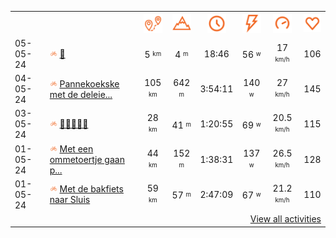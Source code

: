 <table>
    <tr>
        <th></th>
        <th></th>
        <th align="center"><img src="https://raw.githubusercontent.com/robiningelbrecht/strava-activities/master/public/distance.svg" width="30" alt="distance" title="distance"/></th>
        <th align="center"><img src="https://raw.githubusercontent.com/robiningelbrecht/strava-activities/master/public/elevation.svg" width="30" alt="elevation" title="elevation"/></th>
        <th align="center"><img src="https://raw.githubusercontent.com/robiningelbrecht/strava-activities/master/public/time.svg" width="30" alt="time" title="time"/></th>
        <th align="center"><img src="https://raw.githubusercontent.com/robiningelbrecht/strava-activities/master/public/average-watt.svg" width="30" alt="average watts" title="average watts"/></th>
        <th align="center"><img src="https://raw.githubusercontent.com/robiningelbrecht/strava-activities/master/public/average-speed.svg" width="30" alt="average speed" title="average speed"/></th>
        <th align="center"><img src="https://raw.githubusercontent.com/robiningelbrecht/strava-activities/master/public/heart-rate.svg" width="30" alt="average heart rate" title="average heart rate"/></th>
    </tr>
            <tr>
            <td>05-05-24</td>
            <td>
                <img src="https://raw.githubusercontent.com/robiningelbrecht/strava-activities/master/public/activity-ride.svg" width="12" alt="🍟" title="🍟"/>
<a href="https://www.strava.com/activities/11340912474" title="Kcal: 124 | Gear: None ">🍟</a>
            </td>
            <td align="center">5 <sup><sub>km</sub></sup></td>
            <td align="center">4 <sup><sub>m</sub></sup></td>
            <td align="center">18:46</td>
            <td align="center">56 <sup><sub>w</sub></sup></td>
            <td align="center">17 <sup><sub>km/h</sub></sup></td>
            <td align="center">106</td>
        </tr>
            <tr>
            <td>04-05-24</td>
            <td>
                <img src="https://raw.githubusercontent.com/robiningelbrecht/strava-activities/master/public/activity-ride.svg" width="12" alt="Pannekoekske met de deleievrienden" title="Pannekoekske met de deleievrienden"/>
<a href="https://www.strava.com/activities/11329168169" title="Kcal: 2363 | Gear: None ">Pannekoekske met de deleie...</a>
            </td>
            <td align="center">105 <sup><sub>km</sub></sup></td>
            <td align="center">642 <sup><sub>m</sub></sup></td>
            <td align="center">3:54:11</td>
            <td align="center">140 <sup><sub>w</sub></sup></td>
            <td align="center">27 <sup><sub>km/h</sub></sup></td>
            <td align="center">145</td>
        </tr>
            <tr>
            <td>03-05-24</td>
            <td>
                <img src="https://raw.githubusercontent.com/robiningelbrecht/strava-activities/master/public/activity-ride.svg" width="12" alt="🏊‍♂️🍕🛵🍺" title="🏊‍♂️🍕🛵🍺"/>
<a href="https://www.strava.com/activities/11341473288" title="Kcal: 624 | Gear: None ">🏊‍♂️🍕🛵🍺</a>
            </td>
            <td align="center">28 <sup><sub>km</sub></sup></td>
            <td align="center">41 <sup><sub>m</sub></sup></td>
            <td align="center">1:20:55</td>
            <td align="center">69 <sup><sub>w</sub></sup></td>
            <td align="center">20.5 <sup><sub>km/h</sub></sup></td>
            <td align="center">115</td>
        </tr>
            <tr>
            <td>01-05-24</td>
            <td>
                <img src="https://raw.githubusercontent.com/robiningelbrecht/strava-activities/master/public/activity-ride.svg" width="12" alt="Met een ommetoertje gaan padellen" title="Met een ommetoertje gaan padellen"/>
<a href="https://www.strava.com/activities/11310361869" title="Kcal: 850 | Gear: None ">Met een ommetoertje gaan p...</a>
            </td>
            <td align="center">44 <sup><sub>km</sub></sup></td>
            <td align="center">152 <sup><sub>m</sub></sup></td>
            <td align="center">1:38:31</td>
            <td align="center">137 <sup><sub>w</sub></sup></td>
            <td align="center">26.5 <sup><sub>km/h</sub></sup></td>
            <td align="center">128</td>
        </tr>
            <tr>
            <td>01-05-24</td>
            <td>
                <img src="https://raw.githubusercontent.com/robiningelbrecht/strava-activities/master/public/activity-ride.svg" width="12" alt="Met de bakfiets naar Sluis" title="Met de bakfiets naar Sluis"/>
<a href="https://www.strava.com/activities/11307747049" title="Kcal: 1011 | Gear: None ">Met de bakfiets naar Sluis</a>
            </td>
            <td align="center">59 <sup><sub>km</sub></sup></td>
            <td align="center">57 <sup><sub>m</sub></sup></td>
            <td align="center">2:47:09</td>
            <td align="center">67 <sup><sub>w</sub></sup></td>
            <td align="center">21.2 <sup><sub>km/h</sub></sup></td>
            <td align="center">110</td>
        </tr>
                <tr>
            <td colspan="8" align="right"><a href="https://github.com/robiningelbrecht/strava-activities#activities">View all activities</a></td>
        </tr>
    </table>
